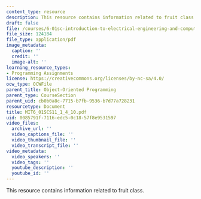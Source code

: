 ```yaml
---
content_type: resource
description: This resource contains information related to fruit class.
draft: false
file: /courses/6-01sc-introduction-to-electrical-engineering-and-computer-science-i-spring-2011/0085791f7116edc50c1857f8e9531597_MIT6_01SCS11_1_4_10.pdf
file_size: 124184
file_type: application/pdf
image_metadata:
  caption: ''
  credit: ''
  image-alt: ''
learning_resource_types:
- Programming Assignments
license: https://creativecommons.org/licenses/by-nc-sa/4.0/
ocw_type: OCWFile
parent_title: Object-Oriented Programming
parent_type: CourseSection
parent_uid: cb0b0a8c-7715-b7fb-9536-b7d77a728231
resourcetype: Document
title: MIT6_01SCS11_1_4_10.pdf
uid: 0085791f-7116-edc5-0c18-57f8e9531597
video_files:
  archive_url: ''
  video_captions_file: ''
  video_thumbnail_file: ''
  video_transcript_file: ''
video_metadata:
  video_speakers: ''
  video_tags: ''
  youtube_description: ''
  youtube_id: ''
---
```

This resource contains information related to fruit class.